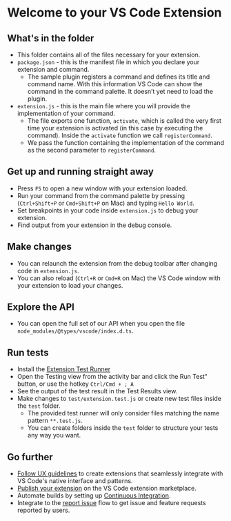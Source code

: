 # Welcome to your VS Code Extension

## What's in the folder

-   This folder contains all of the files necessary for your extension.
-   `package.json` - this is the manifest file in which you declare your
    extension and command.
    -   The sample plugin registers a command and defines its title and command
        name. With this information VS Code can show the command in the command
        palette. It doesn’t yet need to load the plugin.
-   `extension.js` - this is the main file where you will provide the
    implementation of your command.
    -   The file exports one function, `activate`, which is called the very
        first time your extension is activated (in this case by executing the
        command). Inside the `activate` function we call `registerCommand`.
    -   We pass the function containing the implementation of the command as the
        second parameter to `registerCommand`.

## Get up and running straight away

-   Press `F5` to open a new window with your extension loaded.
-   Run your command from the command palette by pressing (`Ctrl+Shift+P` or
    `Cmd+Shift+P` on Mac) and typing `Hello World`.
-   Set breakpoints in your code inside `extension.js` to debug your extension.
-   Find output from your extension in the debug console.

## Make changes

-   You can relaunch the extension from the debug toolbar after changing code in
    `extension.js`.
-   You can also reload (`Ctrl+R` or `Cmd+R` on Mac) the VS Code window with
    your extension to load your changes.

## Explore the API

-   You can open the full set of our API when you open the file
    `node_modules/@types/vscode/index.d.ts`.

## Run tests

-   Install the
    [Extension Test Runner](https://marketplace.visualstudio.com/items?itemName=ms-vscode.extension-test-runner)
-   Open the Testing view from the activity bar and click the Run Test" button,
    or use the hotkey `Ctrl/Cmd + ; A`
-   See the output of the test result in the Test Results view.
-   Make changes to `test/extension.test.js` or create new test files inside the
    `test` folder.
    -   The provided test runner will only consider files matching the name
        pattern `**.test.js`.
    -   You can create folders inside the `test` folder to structure your tests
        any way you want.

## Go further

-   [Follow UX guidelines](https://code.visualstudio.com/api/ux-guidelines/overview)
    to create extensions that seamlessly integrate with VS Code's native
    interface and patterns.
-   [Publish your extension](https://code.visualstudio.com/api/working-with-extensions/publishing-extension)
    on the VS Code extension marketplace.
-   Automate builds by setting up
    [Continuous Integration](https://code.visualstudio.com/api/working-with-extensions/continuous-integration).
-   Integrate to the
    [report issue](https://code.visualstudio.com/api/get-started/wrapping-up#issue-reporting)
    flow to get issue and feature requests reported by users.
